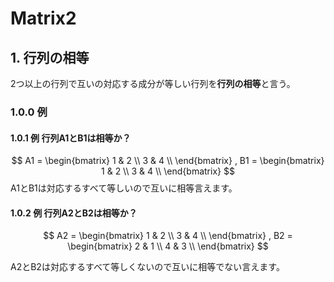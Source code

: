 # Matrix2

## 1. 行列の相等

2つ以上の行列で互いの対応する成分が等しい行列を**行列の相等**と言う。

### 1.0.0 例

#### 1.0.1 例 行列A1とB1は相等か？


$$
A1 = 
\begin{bmatrix}
1 & 2 \\
3 & 4 \\
\end{bmatrix}
, 
B1 = 
\begin{bmatrix}
1 & 2 \\
3 & 4 \\
\end{bmatrix}
$$
A1とB1は対応するすべて等しいので互いに相等言えます。

#### 1.0.2 例 行列A2とB2は相等か？

$$
A2 = 
\begin{bmatrix}
1 & 2 \\
3 & 4 \\
\end{bmatrix}
, 
B2 = 
\begin{bmatrix}
2 & 1 \\
4 & 3 \\
\end{bmatrix}
$$

A2とB2は対応するすべて等しくないので互いに相等でない言えます。

